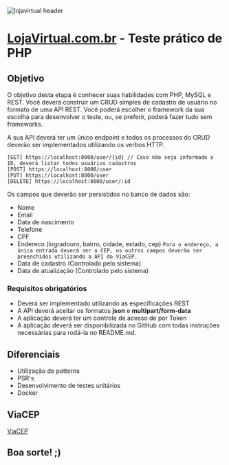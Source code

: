 ![lojavirtual header](https://admin.lojavirtual.com.br/img/admin_loja/logo_loja_virtual.png)

# [LojaVirtual.com.br](https://www.lojavirtual.com.br/) - Teste prático de PHP

## Objetivo
O objetivo desta etapa é conhecer suas habilidades com PHP, MySQL e REST. Você deverá construir um CRUD simples de cadastro de usuário no formato de uma API REST.
Você poderá escolher o framework da sua escolha para desenvolver o teste, ou, se preferir, poderá fazer tudo sem frameworks.

A sua API deverá ter um único endpoint e todos os processos do CRUD deverão ser implementados utilizando os verbos HTTP.
```url
[GET] https://localhost:8000/user/{id} // Caso não seja informado o ID, deverá listar todos usuários cadastros
[POST] https://localhost:8000/user
[PUT] https://localhost:8000/user
[DELETE] https://localhost:8000/user/:id
```

Os campos que deverão ser persistidos no banco de dados são:
- Nome
- Email
- Data de nascimento
- Telefone
- CPF
- Endereco (logradouro, bairro, cidade, estado, cep)
    `Para o endereço, a única entrada deverá ser o CEP, os outros campos deverão ser preenchidos utilizando a API do ViaCEP.`
- Data de cadastro (Controlado pelo sistema)
- Data de atualização (Controlado pelo sistema)

### Requisitos obrigatórios
- Deverá ser implementado utilizando as especificações REST
- A API deverá aceitar os formatos **json** e **multipart/form-data**
- A aplicação deverá ter um controle de acesso de por Token
- A aplicação deverá ser disponibilizada no GitHub com todas instruções necessárias para rodá-la no README.md.

## Diferenciais
- Utilização de patterns
- PSR's
- Desenvolvimento de testes unitários
- Docker

## ViaCEP
[ViaCEP](https://viacep.com.br/)

## Boa sorte! ;)
